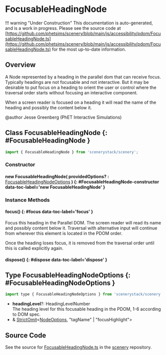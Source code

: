 # FocusableHeadingNode

!!! warning "Under Construction"
    This documentation is auto-generated, and is a work in progress. Please see the source code at
    [https://github.com/phetsims/scenery/blob/main/js/accessibility/pdom/FocusableHeadingNode.ts](https://github.com/phetsims/scenery/blob/main/js/accessibility/pdom/FocusableHeadingNode.ts) for the most up-to-date information.

## Overview

A Node represented by a heading in the parallel dom that can receive focus. Typically
headings are not focusable and not interactive. But it may be desirable to put focus
on a heading to orient the user or control where the traversal order starts without
focusing an interactive component.

When a screen reader is focused on a heading it will read the name of the heading and
possibly the content below it.

@author Jesse Greenberg (PhET Interactive Simulations)

## Class FocusableHeadingNode {: #FocusableHeadingNode }


```js
import { FocusableHeadingNode } from 'scenerystack/scenery';
```
### Constructor

#### new FocusableHeadingNode( providedOptions? : <span style="font-weight: 400;">[FocusableHeadingNodeOptions](../scenery/FocusableHeadingNode.md#FocusableHeadingNodeOptions)</span> ) {: #FocusableHeadingNode-constructor data-toc-label='new FocusableHeadingNode' }

### Instance Methods

#### focus() {: #focus data-toc-label='focus' }

Focus this heading in the Parallel DOM. The screen reader will read its name and possibly
content below it. Traversal with alternative input will continue from wherever this element
is located in the PDOM order.

Once the heading loses focus, it is removed from the traversal order until this is called
explicitly again.

#### dispose() {: #dispose data-toc-label='dispose' }



## Type FocusableHeadingNodeOptions {: #FocusableHeadingNodeOptions }


```js
import type { FocusableHeadingNodeOptions } from 'scenerystack/scenery';
```


- **headingLevel**?: HeadingLevelNumber
<br>  The heading level for this focusable heading in the PDOM, 1-6 according to DOM spec.
- &amp; [StrictOmit](../phet-core/StrictOmit.md)&lt;[NodeOptions](../scenery/Node.md#NodeOptions), "tagName" | "focusHighlight"&gt;




## Source Code

See the source for [FocusableHeadingNode.ts](https://github.com/phetsims/scenery/blob/main/js/accessibility/pdom/FocusableHeadingNode.ts) in the [scenery](https://github.com/phetsims/scenery) repository.
